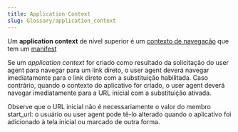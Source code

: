 ```yaml
---
title: Application Context
slug: Glossary/application_context
---
```


Um **application context** de nível superior é um [contexto de navegação](/pt-BR/docs/Glossary/Browsing_context) que tem um [manifest](/pt-BR/docs/Web/Manifest) 

Se um  _application context_ for criado como resultado da solicitação do user agent para navegar para um link direto, o user agent deverá navegar imediatamente para o link direto com a substituição habilitada. Caso contrário, quando o contexto do aplicativo for criado, o user agent deverá navegar imediatamente para a URL inicial com a substituição ativada. 

Observe que o URL inicial não é necessariamente o valor do membro start_url: o usuário ou user agent pode tê-lo alterado quando o aplicativo foi adicionado à tela inicial ou marcado de outra forma. 

